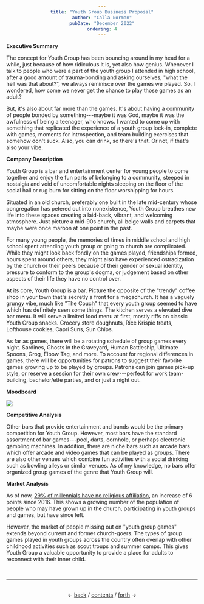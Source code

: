 ```yaml
---
title: "Youth Group Business Proposal"
author: "Calla Norman"
pubDate: "December 2022"
ordering: 4
---
```


<style>
    body {
        background-image: url("/assets/zine/z7/p4.jpg.gif");
        background-repeat: repeat;
    } 
    div {text-align: center;}
</style>

**Executive Summary**

The concept for Youth Group has been bouncing around in my head for a while, just because of how ridiculous it is, yet also how genius. Whenever I talk to people who were a part of the youth group I attended in high school, after a good amount of trauma-bonding and asking ourselves, "what the hell was that about?", we always reminisce over the games we played. So, I wondered, how come we never get the chance to play those games as an adult?

But, it's also about far more than the games. It's about having a community of people bonded by something---maybe it was God, maybe it was the awfulness of being a teenager, who knows. I wanted to come up with something that replicated the experience of a youth group lock-in, complete with games, moments for introspection, and team building exercises that somehow don't suck. Also, you can drink, so there's that. Or not, if that's also your vibe.

**Company Description**

Youth Group is a bar and entertainment center for young people to come together and enjoy the fun parts of belonging to a community, steeped in nostalgia and void of uncomfortable nights sleeping on the floor of the social hall or rug burn for sitting on the floor worshipping for hours.

Situated in an old church, preferably one built in the late mid-century whose congregation has petered out into nonexistence, Youth Group breathes new life into these spaces creating a laid-back, vibrant, and welcoming atmosphere. Just picture a mid-90s church, all beige walls and carpets that maybe were once maroon at one point in the past.

For many young people, the memories of times in middle school and high school spent attending youth group or going to church are complicated. While they might look back fondly on the games played, friendships formed, hours spent around others, they might also have experienced ostracization by the church or their peers because of their gender or sexual identity, pressure to conform to the group's dogma, or judgement based on other aspects of their life they have no control over.

At its core, Youth Group is a bar. Picture the opposite of the "trendy" coffee shop in your town that's secretly a front for a megachurch. It has a vaguely grungy vibe, much like "The Couch" that every youth group seemed to have which has definitely seen some things. The kitchen serves a elevated dive bar menu. It will serve a limited food menu at first, mostly riffs on classic Youth Group snacks. Grocery store doughnuts, Rice Krispie treats, Lofthouse cookies, Capri Suns, Sun Chips.

As far as games, there will be a rotating schedule of group games every night. Sardines, Ghosts in the Graveyard, Human Battleship, Ultimate Spoons, Grog, Elbow Tag, and more. To account for regional differences in games, there will be opportunities for patrons to suggest their favorite games growing up to be played by groups. Patrons can join games pick-up style, or reserve a session for their own crew---perfect for work team-building, bachelor/ette parties, and or just a night out.

**Moodboard**

![](/assets/zine/z7/youth-group-moodboard.jpg)

**Competitive Analysis**

Other bars that provide entertainment and bands would be the primary competition for Youth Group. However, most bars have the standard assortment of bar games---pool, darts, cornhole, or perhaps electronic gambling machines. In addition, there are niche bars such as arcade bars which offer arcade and video games that can be played as groups. There are also other venues which combine fun activities with a social drinking such as bowling alleys or similar venues. As of my knowledge, no bars offer organized group games of the genre that Youth Group will.

**Market Analysis**

As of now, [29% of millennials have no religious affiliation](https://www.cnbc.com/2021/12/29/millennials-lead-shift-away-from-organized-religion-as-pandemic-tests-faith.html), an increase of 6 points since 2016. This shows a growing number of the population of people who may have grown up in the church, participating in youth groups and games, but have since left.

However, the market of people missing out on "youth group games" extends beyond current and former church-goers. The types of group games played in youth groups across the country often overlap with other childhood activities such as scout troups and summer camps. This gives Youth Group a valuable opportunity to provide a place for adults to reconnect with their inner child.

<br>
<hr>
<br>
<div>
← <a href="/zine/z7/03-nosh">back</a> /
<a href="/zine/z7">contents</a> /
<a href="/zine/z7/05-lucky-charms">forth</a> →
</div>
<br>